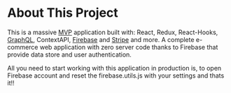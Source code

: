 # About This Project
This is a massive [MVP](https://en.wikipedia.org/wiki/Model%E2%80%93view%E2%80%93presenter) application built with: React, Redux, React-Hooks, [GraphQL](https://en.wikipedia.org/wiki/GraphQL), ContextAPI, [Firebase](https://en.wikipedia.org/wiki/Firebase) and [Stripe](https://stripe.com/) and more. A complete e-commerce web application with zero server code thanks to Firebase that provide data store and user authentication.

All you need to start working with this application in production is, to open Firebase account and reset the firebase.utils.js with your settings and thats it!!


